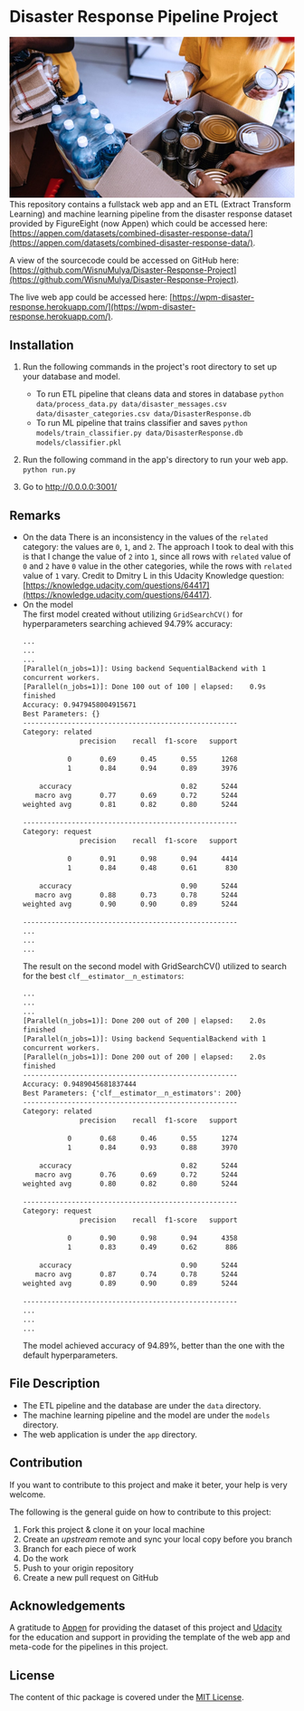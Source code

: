 # Disaster Response Pipeline Project
![Disaster Response](./img/disaster-response.jpg)
This repository contains a fullstack web app and an ETL (Extract Transform Learning) and machine
learning pipeline from the disaster response dataset provided by FigureEight (now Appen) which
could be accessed here: [https://appen.com/datasets/combined-disaster-response-data/](https://appen.com/datasets/combined-disaster-response-data/).

A view of the sourcecode could be accessed on GitHub here: [https://github.com/WisnuMulya/Disaster-Response-Project](https://github.com/WisnuMulya/Disaster-Response-Project).

The live web app could be accessed here: [https://wpm-disaster-response.herokuapp.com/](https://wpm-disaster-response.herokuapp.com/).

## Installation ##
1. Run the following commands in the project's root directory to set up your database and model.

    - To run ETL pipeline that cleans data and stores in database
        `python data/process_data.py data/disaster_messages.csv data/disaster_categories.csv data/DisasterResponse.db`
    - To run ML pipeline that trains classifier and saves
        `python models/train_classifier.py data/DisasterResponse.db models/classifier.pkl`

2. Run the following command in the app's directory to run your web app.
    `python run.py`

3. Go to http://0.0.0.0:3001/

## Remarks ##
* On the data
  There is an inconsistency in the values of the `related` category: the values are
  `0`, `1`, and `2`. The approach I took to deal with this is that I change the 
  value of `2` into `1`, since all rows with `related` value of `0` and `2` have
  `0` value in the other categories, while the rows with `related` value of `1`
  vary. Credit to Dmitry L in this Udacity Knowledge question: [https://knowledge.udacity.com/questions/64417](https://knowledge.udacity.com/questions/64417).
* On the model  
  The first model created without utilizing `GridSearchCV()` for hyperparameters
  searching  achieved 94.79% accuracy:
  ```shell
  ...
  ...
  ...
  [Parallel(n_jobs=1)]: Using backend SequentialBackend with 1 concurrent workers.
  [Parallel(n_jobs=1)]: Done 100 out of 100 | elapsed:    0.9s finished
  Accuracy: 0.9479458004915671
  Best Parameters: {}
  -----------------------------------------------------
  Category: related
                precision    recall  f1-score   support

             0       0.69      0.45      0.55      1268
             1       0.84      0.94      0.89      3976

      accuracy                           0.82      5244
     macro avg       0.77      0.69      0.72      5244
  weighted avg       0.81      0.82      0.80      5244

  -----------------------------------------------------
  Category: request
                precision    recall  f1-score   support

             0       0.91      0.98      0.94      4414
             1       0.84      0.48      0.61       830

      accuracy                           0.90      5244
     macro avg       0.88      0.73      0.78      5244
  weighted avg       0.90      0.90      0.89      5244

  -----------------------------------------------------
  ...
  ...
  ...
  ```
  The result on the second model with GridSearchCV() utilized to search for the
  best `clf__estimator__n_estimators`:
  ```shell
  ...
  ...
  ...
  [Parallel(n_jobs=1)]: Done 200 out of 200 | elapsed:    2.0s finished
  [Parallel(n_jobs=1)]: Using backend SequentialBackend with 1 concurrent workers.
  [Parallel(n_jobs=1)]: Done 200 out of 200 | elapsed:    2.0s finished
  -----------------------------------------------------
  Accuracy: 0.9489045681837444
  Best Parameters: {'clf__estimator__n_estimators': 200}
  -----------------------------------------------------
  Category: related
                precision    recall  f1-score   support
  
             0       0.68      0.46      0.55      1274
             1       0.84      0.93      0.88      3970
  
      accuracy                           0.82      5244
     macro avg       0.76      0.69      0.72      5244
  weighted avg       0.80      0.82      0.80      5244
  
  -----------------------------------------------------
  Category: request
                precision    recall  f1-score   support
  
             0       0.90      0.98      0.94      4358
             1       0.83      0.49      0.62       886
  
      accuracy                           0.90      5244
     macro avg       0.87      0.74      0.78      5244
  weighted avg       0.89      0.90      0.89      5244
  
  -----------------------------------------------------
  ...
  ...
  ...
  ```
  The model achieved accuracy of 94.89%, better than the one with the default
  hyperparameters.

## File Description ##
* The ETL pipeline and the database are under the `data` directory.
* The machine learning pipeline and the model are under the `models` directory.
* The web application is under the `app` directory.

## Contribution ##
If you want to contribute to this project and make it beter, your help is very
welcome.

The following is the general guide on how to contribute to this project:
   1. Fork this project & clone it on your local machine
   2. Create an *upstream* remote and sync your local copy before you branch
   3. Branch for each piece of work
   4. Do the work
   5. Push to your origin repository
   6. Create a new pull request on GitHub
   
## Acknowledgements ##
A gratitude to [Appen](https://appen.com/) for providing the dataset of this project and
[Udacity](https://www.udacity.com/) for the education and support in providing the
template of the web app and meta-code for the pipelines in this project.

## License ##
The content of thic package is covered under the [MIT License](./license.txt).
